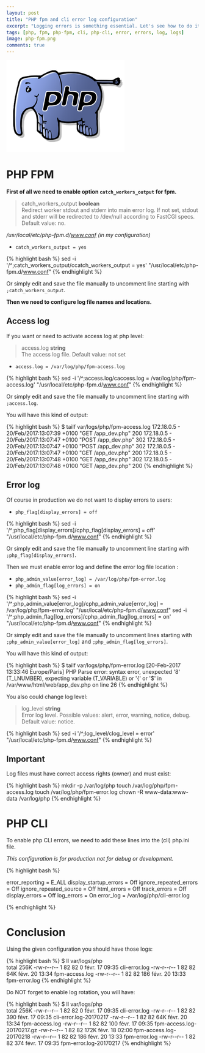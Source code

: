 ```yaml
---
layout: post
title: "PHP fpm and cli error log configuration"
excerpt: "Logging errors is something essential. Let's see how to do it with php-fpm (and cli)"
tags: [php, fpm, php-fpm, cli, php-cli, error, errors, log, logs]
image: php-fpm.png
comments: true
---
```


![Docker](/images/posts/php-fpm.png)

# PHP FPM

**First of all we need to enable option `catch_workers_output` for fpm.**

> catch_workers_output **boolean**   
> Redirect worker stdout and stderr into main error log. If not set, stdout and stderr will be redirected to /dev/null according to FastCGI specs. Default value: no.

_/usr/local/etc/php-fpm.d/www.conf (in my configuration)_

* `catch_workers_output = yes`

{% highlight bash %}
sed -i '/^;catch_workers_output/ccatch_workers_output = yes' "/usr/local/etc/php-fpm.d/www.conf"
{% endhighlight %}

Or simply edit and save the file manually to uncomment line starting with `;catch_workers_output`.

**Then we need to configure log file names and locations.**

## Access log

If you want or need to activate access log at php level:

> access.log **string**  
> The access log file. Default value: not set

* `access.log = /var/log/php/fpm-access.log`

{% highlight bash %}
sed -i '/^;access.log/caccess.log = /var/log/php/fpm-access.log' "/usr/local/etc/php-fpm.d/www.conf"
{% endhighlight %}

Or simply edit and save the file manually to uncomment line starting with `;access.log`.

You will have this kind of output:

{% highlight bash %}
$ tailf var/logs/php/fpm-access.log
172.18.0.5 -  20/Feb/2017:13:07:39 +0100 "GET /app_dev.php" 200
172.18.0.5 -  20/Feb/2017:13:07:47 +0100 "POST /app_dev.php" 302
172.18.0.5 -  20/Feb/2017:13:07:47 +0100 "POST /app_dev.php" 302
172.18.0.5 -  20/Feb/2017:13:07:47 +0100 "GET /app_dev.php" 200
172.18.0.5 -  20/Feb/2017:13:07:48 +0100 "GET /app_dev.php" 302
172.18.0.5 -  20/Feb/2017:13:07:48 +0100 "GET /app_dev.php" 200
{% endhighlight %}


## Error log

Of course in production we do not want to display errors to users:

* `php_flag[display_errors] = off`

{% highlight bash %}
sed -i '/^;php_flag\[display_errors\]/cphp_flag[display_errors] = off' "/usr/local/etc/php-fpm.d/www.conf"
{% endhighlight %}

Or simply edit and save the file manually to uncomment line starting with `;php_flag[display_errors]`.

Then we must enable error log and define the error log file location :

* `php_admin_value[error_log] = /var/log/php/fpm-error.log`
* `php_admin_flag[log_errors] = on`

{% highlight bash %}
sed -i '/^;php_admin_value\[error_log\]/cphp_admin_value[error_log] = /var/log/php/fpm-error.log' "/usr/local/etc/php-fpm.d/www.conf"
sed -i '/^;php_admin_flag\[log_errors\]/cphp_admin_flag[log_errors] = on' "/usr/local/etc/php-fpm.d/www.conf"
{% endhighlight %}

Or simply edit and save the file manually to uncomment lines starting with `;php_admin_value[error_log]` and `;php_admin_flag[log_errors]`.

You will have this kind of output:

{% highlight bash %}
$ tailf var/logs/php/fpm-error.log
[20-Feb-2017 13:33:46 Europe/Paris] PHP Parse error:  syntax error, unexpected '8' (T_LNUMBER), expecting variable (T_VARIABLE) or '{' or '$' in /var/www/html/web/app_dev.php on line 26
{% endhighlight %}


You also could change log level:

> log_level **string**  
> Error log level. Possible values: alert, error, warning, notice, debug. Default value: notice.

{% highlight bash %}
sed -i '/^;log_level/clog_level = error' "/usr/local/etc/php-fpm.d/www.conf"
{% endhighlight %}

## Important

Log files must have correct access rights (owner) and must exist:

{% highlight bash %}
mkdir -p /var/log/php
touch /var/log/php/fpm-access.log
touch /var/log/php/fpm-error.log
chown -R www-data:www-data /var/log/php
{% endhighlight %}


# PHP CLI

To enable php CLI errors, we need to add these lines into the (cli) php.ini file.

_This configuration is for production not for debug or development._ 

{% highlight bash %}

error_reporting = E_ALL
display_startup_errors = Off
ignore_repeated_errors = Off
ignore_repeated_source = Off
html_errors = Off
track_errors = Off
display_errors = Off
log_errors = On
error_log = /var/log/php/cli-error.log

{% endhighlight %}

# Conclusion

Using the given configuration you should have those logs:

{% highlight bash %}
$ ll var/logs/php              
total 256K
-rw-r--r-- 1 82 82    0 févr. 17 09:35 cli-error.log
-rw-r--r-- 1 82 82  64K févr. 20 13:34 fpm-access.log
-rw-r--r-- 1 82 82  186 févr. 20 13:33 fpm-error.log
{% endhighlight %}

Do NOT forget to enable log rotation, you will have:

{% highlight bash %}
$ ll var/logs/php              
total 256K
-rw-r--r-- 1 82 82    0 févr. 17 09:35 cli-error.log
-rw-r--r-- 1 82 82  390 févr. 17 09:35 cli-error.log-20170217
-rw-r--r-- 1 82 82  64K févr. 20 13:34 fpm-access.log
-rw-r--r-- 1 82 82  100 févr. 17 09:35 fpm-access.log-20170217.gz
-rw-r--r-- 1 82 82 172K févr. 18 02:00 fpm-access.log-20170218
-rw-r--r-- 1 82 82  186 févr. 20 13:33 fpm-error.log
-rw-r--r-- 1 82 82  374 févr. 17 09:35 fpm-error.log-20170217
{% endhighlight %}
